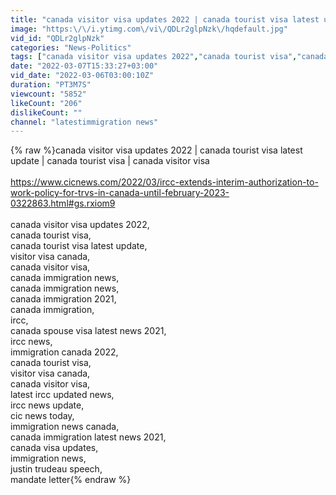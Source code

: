 ```yaml
---
title: "canada visitor visa updates 2022 | canada tourist visa latest update | canada tourist visa | visitor"
image: "https:\/\/i.ytimg.com\/vi\/QDLr2glpNzk\/hqdefault.jpg"
vid_id: "QDLr2glpNzk"
categories: "News-Politics"
tags: ["canada visitor visa updates 2022","canada tourist visa","canada tourist visa latest update"]
date: "2022-03-07T15:33:27+03:00"
vid_date: "2022-03-06T03:00:10Z"
duration: "PT3M7S"
viewcount: "5852"
likeCount: "206"
dislikeCount: ""
channel: "latestimmigration news"
---
```

{% raw %}canada visitor visa updates 2022 | canada tourist visa latest update | canada tourist visa | canada visitor visa<br /><br /><a rel="nofollow" target="blank" href="https://www.cicnews.com/2022/03/ircc-extends-interim-authorization-to-work-policy-for-trvs-in-canada-until-february-2023-0322863.html#gs.rxiom9">https://www.cicnews.com/2022/03/ircc-extends-interim-authorization-to-work-policy-for-trvs-in-canada-until-february-2023-0322863.html#gs.rxiom9</a><br /><br />canada visitor visa updates 2022,<br />canada tourist visa,<br />canada tourist visa latest update,<br />visitor visa canada,<br />canada visitor visa,<br />canada immigration news,<br />canada immigration news,<br />canada immigration 2021,<br />canada immigration,<br />ircc,<br />canada spouse visa latest news 2021,<br />ircc news,<br />immigration canada 2022,<br />canada tourist visa,<br />visitor visa canada,<br />canada visitor visa,<br />latest ircc updated news,<br />ircc news update,<br />cic news today,<br />immigration news canada,<br />canada immigration latest news 2021,<br />canada visa updates,<br />immigration news,<br />justin trudeau speech,<br />mandate letter{% endraw %}
